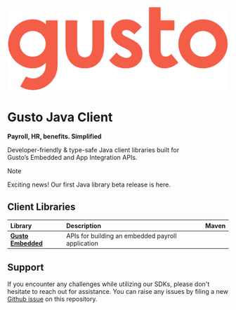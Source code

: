 ![gusto logo](./assets/Gusto_logo.png)

# Gusto Java Client
**Payroll, HR, benefits. Simplified**

Developer-friendly & type-safe Java client libraries built for Gusto’s Embedded and App Integration APIs.

> [!NOTE]
> Exciting news! Our first Java library beta release is here.

## Client Libraries

<!-- Start Gusto Java Client Libraries -->
| Library | Description | Maven |
| :- |:- |:- |
| **[Gusto Embedded](https://github.com/Gusto/gusto-java-client/tree/main/gusto_embedded#openapi)** | APIs for building an embedded payroll application | |
<!-- End Gusto Java Client Libraries -->

<!-- Start Gusto Support Notes -->
## Support

If you encounter any challenges while utilizing our SDKs, please don't hesitate to reach out for assistance.
You can raise any issues by filing a new [Github issue](https://github.com/Gusto/gusto-java-client/issues/new) on this repository.

<!-- End Gusto Support Notes -->

